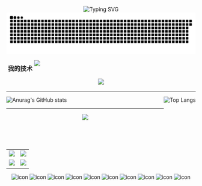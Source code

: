 <p align="center">
  <img src="https://readme-typing-svg.demolab.com?font=Fira+Code&pause=1000&center=true&vCenter=true&width=435&lines=document.wite('Hello+Flycran');Welcome+to+Flycran's+homepage!" alt="Typing SVG" />
  <br/>
  <img src="https://raw.githubusercontent.com/flycran/flycran/main/assets/github-contribution-grid-snake.svg"/>
</p>

<img align="right" width="430px" src="https://user-images.githubusercontent.com/86134803/230806973-8e0f9f81-479c-4c40-a462-cb5e403e650e.svg"/>
 
<h3 align="center">
  我的技术
</h3>

<div align="center">
  <img src="https://skillicons.dev/icons?perline=7&theme=dark&i=html,css,sass,js,ts,jquery,md,svg,vue,react,redux,emotion,git,nodejs,rollupjs,electron,nestjs,jenkins,mongodb,mysql,webpack,vite,github,discord,stackoverflow,ai,ps,pr,vscode,webstorm"/>
</div>

<hr/>
<div>
  <img src="https://github-readme-stats.vercel.app/api?username=flycran&hide_title=true&icon_color=54AEFF&show_icons=true&locale=cn&include_all_commits=true&hide=issues&hide_border=true" alt="Anurag's GitHub stats"/>
  <img align="right" height="140px" src="https://github-readme-stats.vercel.app/api/top-langs/?username=flycran&layout=compact&title_color=54AEFF&locale=cn&hide_border=true&card_width=340&hide_title=true" alt="Top Langs"/>
</div>
<hr/>

<div align="center">
  <img width="800px" src="https://user-images.githubusercontent.com/86134803/230807486-65b8062d-6ed9-4f5b-a945-14e859f8ffe3.svg"/>
</div>

<table align="center" width="100%">
  <tr>
    <td align="center">
      <img src="https://stats.justsong.cn/api/juejin?lang=zh-CN&id=1737682330585838"/>
    </td>
    <td align="center">
      <img src="https://stats.justsong.cn/api/github?lang=zh-CN&username=flycran"/>
    </td>
  </tr>
  <tr>
    <td align="center">
      <img src="https://stats.justsong.cn/api/leetcode?lang=zh-CN&cn=true&username=cheng-feng-fei-he-4"/>
    </td>
    <td align="center">
      <img src="https://stats.justsong.cn/api/bilibili?lang=zh-CN&hide_border=true&id=1970056592"/>
    </td>
  </tr>
</table>
<div align="center">
  <img src="https://techstack-generator.vercel.app/js-icon.svg" alt="icon" width="80" height="80" />
  <img src="https://techstack-generator.vercel.app/ts-icon.svg" alt="icon" width="80" height="80" />
  <img src="https://techstack-generator.vercel.app/react-icon.svg" alt="icon" width="80" height="80" />
  <img src="https://techstack-generator.vercel.app/webpack-icon.svg" alt="icon" width="80" height="80" />
  <img src="https://techstack-generator.vercel.app/sass-icon.svg" alt="icon" width="80" height="80" />
  <img src="https://techstack-generator.vercel.app/eslint-icon.svg" alt="icon" width="80" height="80" />
  <img src="https://techstack-generator.vercel.app/prettier-icon.svg" alt="icon" width="80" height="80" />
  <img src="https://techstack-generator.vercel.app/github-icon.svg" alt="icon" width="80" height="80" />
  <img src="https://techstack-generator.vercel.app/mysql-icon.svg" alt="icon" width="80" height="80" />
  <img src="https://techstack-generator.vercel.app/nginx-icon.svg" alt="icon" width="80" height="80" /></div>
</div>
